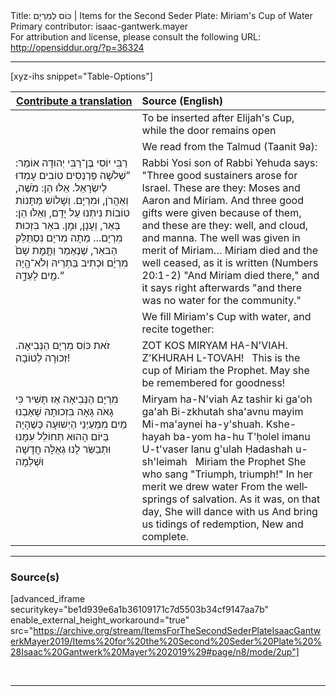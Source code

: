 <html>
<head></head>
<body>
Title: כּוֹס לְמִרְיָם | Items for the Second Seder Plate: Miriam's Cup of Water<br />
Primary contributor: isaac-gantwerk.mayer<br />
For attribution and license, please consult the following URL: <a href="http://opensiddur.org/?p=36324">http://opensiddur.org/?p=36324</a>
<p />
<hr />

[xyz-ihs snippet="Table-Options"]<table style="margin-left: auto; margin-right: auto;" class="draggable">
<thead><tr><th id="x" style="text-align: right;"><a href="/translate/" target="_blank" rel="noopener">Contribute a translation</a></th><th style="text-align: left;">Source (English)</th></tr></thead>
<tbody>
<tr><td style="vertical-align:top;">
<div class="liturgy" lang="he">

</span></div></td>
 
<td style="vertical-align:top;">
<div class="english" lang="en">
<span class="instruction">To be inserted after Elijah's Cup, while the door remains open</span>
</div></td></tr>


<tr><td style="vertical-align:top;">
<div class="liturgy" lang="he">

</span></div></td>
 
<td style="vertical-align:top;">
<div class="english" lang="en">
<span class="instruction">We read from the Talmud <span class="citation">(Taanit 9a)</span>:</span>
</div></td></tr>


<tr><td style="vertical-align:top;">
<div class="liturgy" lang="he">
רַבִּי יוֹסִי בֶּן־רַבִּי יְהוּדָה אוֹמֵר: ”שְׁלֹשָׁה פַּרְנַסִים טוֹבִים עָמְדוּ לְיִשְׂרָאֵל. אֵלּוּ הֵן: מֹשֶׁה, וְאַהֲרֹן, וּמִרְיָם. וְשָׁלוֹשׁ מַּתָּנוֹת טוֹבוֹת נִיתְּנוּ עַל יָדָם, וְאֵלּוּ הֵן: בְּאֵר, וְעָנָן, וּמָן. בּאֵר בִּזְכוּת מִרְיָם... מֵתָה מִריָם נִסְתַּלֵּק הַבּאֵר, שֶׁנֶאֶמַר וַתָּ֤מׇת שָׁם֙ מִרְיָ֔ם וּכְתִיב בַּתְרֵיהּ וְלֹא־הָ֥יָה מַ֖יִם לָעֵדָ֑ה.“
</span></div></td>
 
<td style="vertical-align:top;">
<div class="english" lang="en">
Rabbi Yosi son of Rabbi Yehuda says: "Three good sustainers arose for Israel. These are they: Moses and Aaron and Miriam. And three good gifts were given because of them, and these are they: well, and cloud, and manna. The well was given in merit of Miriam… Miriam died and the well ceased, as it is written <span class="citation">(Numbers 20:1-2)</span> "And Miriam died there," and it says right afterwards "and there was no water for the community."
</div></td></tr>


<tr><td style="vertical-align:top;">
<div class="liturgy" lang="he">

</span></div></td>
 
<td style="vertical-align:top;">
<div class="english" lang="en">
<span class="instruction">We fill Miriam's Cup with water, and recite together:</span>
</div></td></tr>


<tr><td style="vertical-align:top;">
<div class="liturgy" lang="he">
זֹאת כּוֹס מִרְיָם הַנְּבִיאָה.
זְכוּרָה לְטוֹבָה!
</span></div></td>
 
<td style="vertical-align:top;">
<div class="english" lang="en">
ZOT KOS MIRYAM HA-N'VIAH.
Z'KHURAH L-TOVAH!
&nbsp;
This is the cup of Miriam the Prophet.
May she be remembered for goodness!
</div></td></tr>


<tr><td style="vertical-align:top;">
<div class="liturgy" lang="he">
מִרְיָם הַנְּבִיאָה
אַז תָּשִׁיר כִּי גָאֹה גָּאָה
בִּזְכוּתָהּ שָׁאַבְנוּ מַיִם
מִמַּעַיְנֵי הַיְשׁוּעָה
כְּשֶׁהָיָה בַּיּוֹם הָהוּא
תְּחוֹלֵל עִמָּנוּ
וּתְבַשֵּׂר לָנוּ גְאֻלָּה
חֲדָשָׁה וּשְׁלֵמָה
</span></div></td>
 
<td style="vertical-align:top;">
<div class="english" lang="en">
Miryam ha-N'viah
Az tashir ki ga'oh ga'ah
Bi-zkhutah sha'avnu mayim
Mi-ma'aynei ha-y'shuah.
Kshe-hayah ba-yom ha-hu
T'ḥolel imanu
U-t'vaser lanu g'ulah
Ḥadashah u-sh'leimah
&nbsp;
Miriam the Prophet
She who sang "Triumph, triumph!"
In her merit we drew water
From the wellsprings of salvation.
As it was, on that day,
She will dance with us
And bring us tidings of redemption,
New and complete.
</div></td></tr>
</tbody></table>

<hr />

<h3>Source(s)</h3>

[advanced_iframe securitykey="be1d939e6a1b36109171c7d5503b34cf9147aa7b" enable_external_height_workaround="true" src="https://archive.org/stream/ItemsForTheSecondSederPlateIsaacGantwerkMayer2019/Items%20for%20the%20Second%20Seder%20Plate%20%28Isaac%20Gantwerk%20Mayer%202019%29#page/n8/mode/2up"]

&nbsp;

<hr />

&nbsp;

</body>
</html>